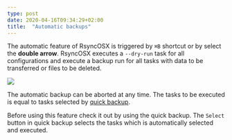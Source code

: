 ```yaml
---
type: post
date: 2020-04-16T09:34:29+02:00
title:  "Automatic backups"
---
```

The automatic feature of RsyncOSX is triggered by `⌘B` shortcut or by select the **double arrow**. RsyncOSX executes a `--dry-run` task for all configurations and execute a backup run for all tasks with data to be transferred or files to be deleted.

![](/images/RsyncOSX/master/intro/menu4.png)

The automatic backup can be aborted at any time. The tasks to be executed is equal to tasks selected by [quick backup](/Quickbackup).

Before using this feature check it out by using the quick backup. The `Select` button in quick backup selects the tasks which is automatically selected and executed.
